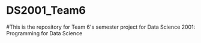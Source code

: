 # DS2001_Team6

#This is the repository for Team 6's semester project for Data Science 2001: Programming for Data Science
